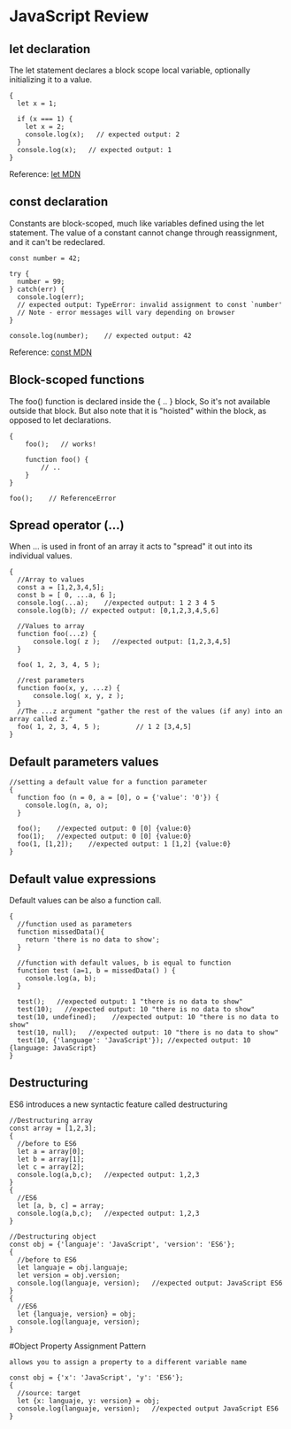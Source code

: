 # JavaScript Review

## let declaration

The let statement declares a block scope local variable, optionally initializing it to a value.

```
{
  let x = 1;

  if (x === 1) {
    let x = 2;
    console.log(x);   // expected output: 2
  }
  console.log(x);   // expected output: 1
}
```

Reference: [let MDN](https://developer.mozilla.org/en-US/docs/Web/JavaScript/Reference/Statements/let)

## const declaration

Constants are block-scoped, much like variables defined using the let statement. The value of a constant cannot change through reassignment, and it can't be redeclared.

```
const number = 42;

try {
  number = 99;
} catch(err) {
  console.log(err);
  // expected output: TypeError: invalid assignment to const `number'
  // Note - error messages will vary depending on browser
}

console.log(number);    // expected output: 42
```

Reference: [const MDN](https://developer.mozilla.org/en-US/docs/Web/JavaScript/Reference/Statements/const)

## Block-scoped functions

The foo() function is declared inside the { .. } block, So it's not available outside that block.
But also note that it is "hoisted" within the block, as opposed to let declarations.

```
{
	foo();   // works!

	function foo() {
		// ..
	}
}

foo();    // ReferenceError
```

## Spread operator (...)

When ... is used in front of an array it acts to "spread" it out into its individual values.

```
{
  //Array to values
  const a = [1,2,3,4,5];
  const b = [ 0, ...a, 6 ];
  console.log(...a);    //expected output: 1 2 3 4 5
  console.log(b); // expected output: [0,1,2,3,4,5,6]

  //Values to array
  function foo(...z) {
	  console.log( z );   //expected output: [1,2,3,4,5]
  }

  foo( 1, 2, 3, 4, 5 );

  //rest parameters
  function foo(x, y, ...z) {
	  console.log( x, y, z );
  }
  //The ...z argument "gather the rest of the values (if any) into an array called z."
  foo( 1, 2, 3, 4, 5 );			// 1 2 [3,4,5]
}
```

## Default parameters values

```
//setting a default value for a function parameter
{
  function foo (n = 0, a = [0], o = {'value': '0'}) {
    console.log(n, a, o);
  }

  foo();    //expected output: 0 [0] {value:0}
  foo(1);   //expected output: 0 [0] {value:0}
  foo(1, [1,2]);    //expected output: 1 [1,2] {value:0}
}
```

## Default value expressions

Default values can be also a function call.

```
{
  //function used as parameters
  function missedData(){
    return 'there is no data to show';
  }

  //function with default values, b is equal to function
  function test (a=1, b = missedData() ) {
    console.log(a, b);
  }

  test();   //expected output: 1 "there is no data to show"
  test(10);   //expected output: 10 "there is no data to show"
  test(10, undefined);    //expected output: 10 "there is no data to show"
  test(10, null);   //expected output: 10 "there is no data to show"
  test(10, {'language': 'JavaScript'}); //expected output: 10 {language: JavaScript}
}
```

## Destructuring

ES6 introduces a new syntactic feature called destructuring

```
//Destructuring array
const array = [1,2,3];
{
  //before to ES6
  let a = array[0];
  let b = array[1];
  let c = array[2];
  console.log(a,b,c);   //expected output: 1,2,3
}
{
  //ES6
  let [a, b, c] = array;
  console.log(a,b,c);   //expected output: 1,2,3
}

//Destructuring object
const obj = {'languaje': 'JavaScript', 'version': 'ES6'};
{
  //before to ES6
  let languaje = obj.languaje;
  let version = obj.version;
  console.log(languaje, version);   //expected output: JavaScript ES6
}
{
  //ES6
  let {languaje, version} = obj;
  console.log(languaje, version);
}
```

#Object Property Assignment Pattern

```
allows you to assign a property to a different variable name

const obj = {'x': 'JavaScript', 'y': 'ES6'};
{
  //source: target
  let {x: languaje, y: version} = obj;
  console.log(languaje, version);   //expected output JavaScript ES6
}
```
